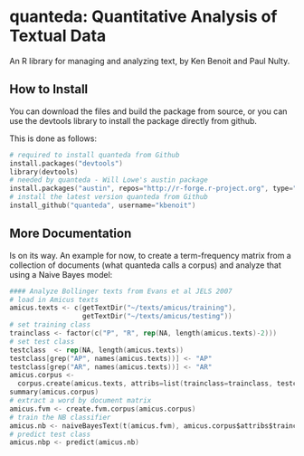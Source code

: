 quanteda: Quantitative Analysis of Textual Data
===============================================

An R library for managing and analyzing text, by Ken Benoit and Paul Nulty.

How to Install
--------------

You can download the files and build the package from source, or you can use the devtools library to install the package directly from github.

This is done as follows:

```S
# required to install quanteda from Github
install.packages("devtools")
library(devtools)
# needed by quanteda - Will Lowe's austin package
install.packages("austin", repos="http://r-forge.r-project.org", type="source", dependencies=TRUE)
# install the latest version quanteda from Github
install_github("quanteda", username="kbenoit")
```
More Documentation
------------------

Is on its way.  An example for now, to create a term-frequency matrix from a collection of documents (what quanteda calls a corpus) and analyze that using a Naive Bayes model:

```S
#### Analyze Bollinger texts from Evans et al JELS 2007
# load in Amicus texts
amicus.texts <- c(getTextDir("~/texts/amicus/training"),
                  getTextDir("~/texts/amicus/testing"))
# set training class
trainclass <- factor(c("P", "R", rep(NA, length(amicus.texts)-2)))
# set test class
testclass  <- rep(NA, length(amicus.texts))
testclass[grep("AP", names(amicus.texts))] <- "AP"
testclass[grep("AR", names(amicus.texts))] <- "AR"
amicus.corpus <- 
  corpus.create(amicus.texts, attribs=list(trainclass=trainclass, testclass=testclass))
summary(amicus.corpus)
# extract a word by document matrix
amicus.fvm <- create.fvm.corpus(amicus.corpus)
# train the NB classifier 
amicus.nb <- naiveBayesText(t(amicus.fvm), amicus.corpus$attribs$trainclass, smooth=1, prior="uniform")
# predict test class
amicus.nbp <- predict(amicus.nb)
```
